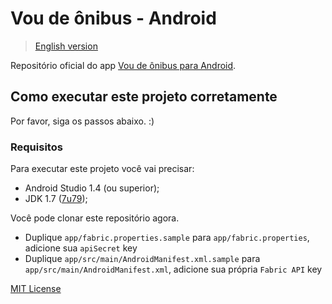 # Vou de ônibus - Android

> [English version](/README.md)

Repositório oficial do app [Vou de ônibus para Android](https://play.google.com/store/apps/details?id=com.voudeonibus).

## Como executar este projeto corretamente

Por favor, siga os passos abaixo. :)

### Requisitos

Para executar este projeto você vai precisar:

* Android Studio 1.4 (ou superior);
* JDK 1.7 ([7u79](http://www.oracle.com/technetwork/java/javase/downloads/jdk7-downloads-1880260.html));

Você pode clonar este repositório agora.

- Duplique `app/fabric.properties.sample` para `app/fabric.properties`, adicione sua `apiSecret` key
- Duplique `app/src/main/AndroidManifest.xml.sample` para `app/src/main/AndroidManifest.xml`, adicione sua própria `Fabric API` key


[MIT License](/License)
